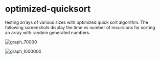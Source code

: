 # optimized-quicksort
testing arrays of various sizes with optimized quick sort algorithm. The following screenshots display the time vs number of recursions for sorting an array with random generated numbers.

![graph_70000](https://user-images.githubusercontent.com/32381448/31049760-f2ff9fc2-a5ee-11e7-96dc-1e313ddea73e.png)

![graph_1000000](https://user-images.githubusercontent.com/32381448/31049761-f7bf0c78-a5ee-11e7-8260-adc12146eae4.png)

